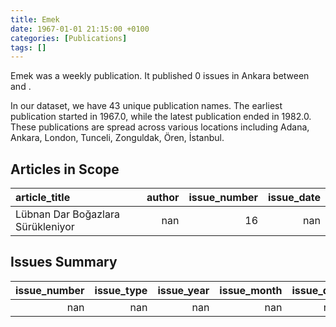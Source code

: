```yaml
---
title: Emek
date: 1967-01-01 21:15:00 +0100
categories: [Publications]
tags: []
---
```


Emek was a weekly publication. It published 0 issues in Ankara between  and .

In our dataset, we have 43 unique publication names. The earliest publication started in 1967.0, while the latest publication ended in 1982.0. These publications are spread across various locations including Adana, Ankara, London, Tunceli, Zonguldak, Ören, İstanbul.

## Articles in Scope

| article_title                     |   author |   issue_number |   issue_date |
|:----------------------------------|---------:|---------------:|-------------:|
| Lübnan Dar Boğazlara Sürükleniyor |      nan |             16 |          nan |

## Issues Summary

|   issue_number |   issue_type |   issue_year |   issue_month |   issue_day |
|---------------:|-------------:|-------------:|--------------:|------------:|
|            nan |          nan |          nan |           nan |         nan |